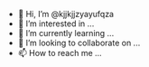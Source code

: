 - 👋 Hi, I’m @kjjkjjzyayufqza
- 👀 I’m interested in ...
- 🌱 I’m currently learning ...
- 💞️ I’m looking to collaborate on ...
- 📫 How to reach me ...

<!---
kjjkjjzyayufqza/kjjkjjzyayufqza is a ✨ special ✨ repository because its `README.md` (this file) appears on your GitHub profile.
You can click the Preview link to take a look at your changes.
--->
